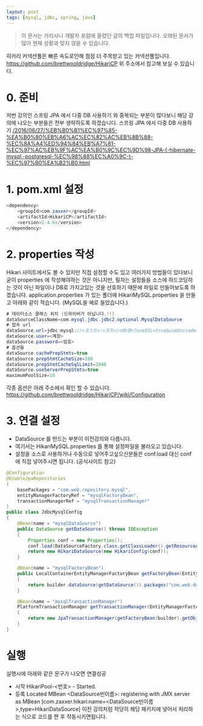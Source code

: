 ```yaml
---
layout: post
tags: [mysql, jdbc, spring, java]
---
```


> 이 문서는 가리사니 개발자 포럼에 올렸던 글의 백업 파일입니다.
오래된 문서가 많아 현재 상황과 맞지 않을 수 있습니다.


히카리 커넥션풀은 빠른 속도로인해 점점 더 주목받고 있는 커넥션풀입니다.
https://github.com/brettwooldridge/HikariCP
위 주소에서 참고해 보실 수 있습니다.


# 0. 준비
저번 강의인 스프링 JPA 에서 다중 DB 사용하기 와 중복되는 부분이 많다보니 해당 강의에 나오는 부분들은 전부 생략하도록 하겠습니다.
스프링 JPA 에서 다중 DB 사용하기
[/2016/06/27/%EB%B0%B1%EC%97%85-%EA%B0%80%EB%A6%AC%EC%82%AC%EB%8B%88-%EC%8A%A4%ED%94%84%EB%A7%81-%EC%97%AC%EB%9F%AC%EA%B0%9C%EC%9D%98-JPA-(-hibernate-mysql,-postgresql-%EC%98%88%EC%A0%9C-)-%EC%97%B0%EA%B2%B0.html](/2016/06/27/%EB%B0%B1%EC%97%85-%EA%B0%80%EB%A6%AC%EC%82%AC%EB%8B%88-%EC%8A%A4%ED%94%84%EB%A7%81-%EC%97%AC%EB%9F%AC%EA%B0%9C%EC%9D%98-JPA-(-hibernate-mysql,-postgresql-%EC%98%88%EC%A0%9C-)-%EC%97%B0%EA%B2%B0.html)


# 1. pom.xml 설정
``` java
<dependency>
	<groupId>com.zaxxer</groupId>
	<artifactId>HikariCP</artifactId>
	<version>2.4.6</version>
</dependency>
```


# 2. properties 작성
Hikari 사이트에서도 볼 수 있지만 직접 설정할 수도 있고 여러가지 방법들이 있다보니 굳이 properties 에 작성해야하는 것은 아니지만, 필자는 설정들을 소스에 하드코딩하는 것이 아닌 파일이나 DB로 가지고있는 것을 선호하기 때문에 파일로 만들어보도록 하겠습니다.
application.properties 가 있는 폴더에 HikariMySQL.properties 을 만들고 아래와 같이 적습니다.
(MySQL을 예로 들었습니다.)
``` java
# 데이터소스 클래스 위치 (드라이버가 아닙니다.!!)
dataSourceClassName=com.mysql.jdbc.jdbc2.optional.MysqlDataSource
# 접속 url
dataSource.url=jdbc:mysql://<호스트>:<포트>/<db명>?useSSL=true&useUnicode=yes&characterEncoding=utf-8
dataSource.user=<계정>
dataSource.password=<암호>
# 옵션들
dataSource.cachePrepStmts=true
dataSource.prepStmtCacheSize=100
dataSource.prepStmtCacheSqlLimit=2048
dataSource.useServerPrepStmts=true
maximumPoolSize=10
```
각종 옵션은 아래 주소에서 확인 할 수 있습니다.
https://github.com/brettwooldridge/HikariCP/wiki/Configuration


# 3. 연결 설정
- DataSource 를 만드는 부분이 이전강의와 다릅니다.
- 여기서는 HikariMySQL.properties 를 통해 설정파일을 불러오고 있습니다.
- 설정을 소스로 사용하거나 수동으로 넣어주고싶으신분들은 conf.load 대신 conf 에 직접 넣어주시면 됩니다. (공식사이트 참고)
``` java
@Configuration
@EnableJpaRepositories
(
	basePackages = "com.web.repository.mysql",
	entityManagerFactoryRef = "mysqlFactoryBean",
	transactionManagerRef = "mysqlTransactionManager"
)
public class JdbcMysqlConfig
{
	@Bean(name = "mysqlDataSource")
	public DataSource getDataSource() throws IOException
	{
		Properties conf = new Properties();
		conf.load(DataSourceFactory.class.getClassLoader().getResourceAsStream("HikariMySQL.properties"));
		return new HikariDataSource(new HikariConfig(conf));
	}

	@Bean(name = "mysqlFactoryBean")
	public LocalContainerEntityManagerFactoryBean getFactoryBean(EntityManagerFactoryBuilder builder) throws IOException
	{
		return builder.dataSource(getDataSource()).packages("com.web.domain.mysql").build();
	}

	@Bean(name = "mysqlTransactionManager")
	PlatformTransactionManager getTransactionManager(EntityManagerFactoryBuilder builder) throws IOException
	{
		return new JpaTransactionManager(getFactoryBean(builder).getObject());
	}
}
```


# 실행
실행시에 아래와 같은 문구가 나오면 연결성공
- 시작
HikariPool-<번호> - Started.
- 등록
Located MBean <DataSource빈이름>: registering with JMX server as MBean [com.zaxxer.hikari:name=<DataSource빈이름>,type=HikariDataSource]
이전 강의처럼 적당히 해당 패키지에 넣어서 처리하는 식으로 코드를 짠 후 작동시키면됩니다.
